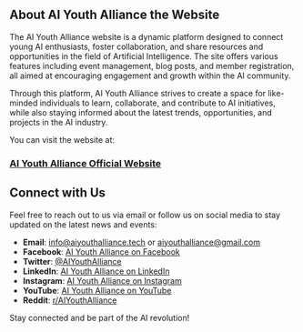 ## About AI Youth Alliance the Website

The AI Youth Alliance website is a dynamic platform designed to connect young AI enthusiasts, foster collaboration, and share resources and opportunities in the field of Artificial Intelligence. The site offers various features including event management, blog posts, and member registration, all aimed at encouraging engagement and growth within the AI community.

Through this platform, AI Youth Alliance strives to create a space for like-minded individuals to learn, collaborate, and contribute to AI initiatives, while also staying informed about the latest trends, opportunities, and projects in the AI industry.

You can visit the website at:

### [AI Youth Alliance Official Website](https://aiyouthalliance.tech)

## Connect with Us

Feel free to reach out to us via email or follow us on social media to stay updated on the latest news and events:

- **Email**: [info@aiyouthalliance.tech](mailto:info@aiyouthalliance.tech) or [aiyouthalliance@gmail.com](mailto:aiyouthalliance@gmail.com)
- **Facebook**: [AI Youth Alliance on Facebook](https://www.facebook.com/AIYouthAlliance)
- **Twitter**: [@AIYouthAlliance](https://twitter.com/AIYouthAlliance)
- **LinkedIn**: [AI Youth Alliance on LinkedIn](https://www.linkedin.com/company/aiyouthalliance)
- **Instagram**: [AI Youth Alliance on Instagram](https://www.instagram.com/aiyouthalliance)
- **YouTube**: [AI Youth Alliance on YouTube](https://www.youtube.com/channel/AIYouthAlliance)
- **Reddit**: [r/AIYouthAlliance](https://www.reddit.com/r/AIYouthAlliance)

Stay connected and be part of the AI revolution!

